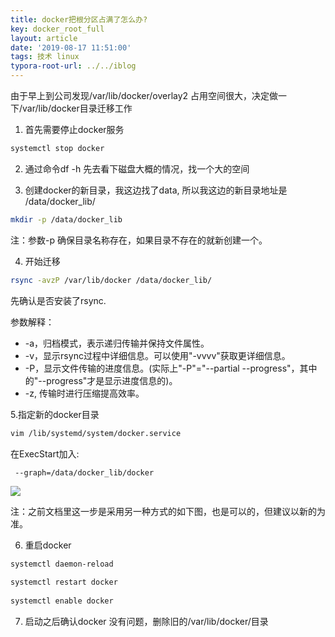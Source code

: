 ```yaml
---
title: docker把根分区占满了怎么办?
key: docker_root_full
layout: article
date: '2019-08-17 11:51:00'
tags: 技术 linux
typora-root-url: ../../iblog
---
```


由于早上到公司发现/var/lib/docker/overlay2 占用空间很大，决定做一下/var/lib/docker目录迁移工作

1. 首先需要停止docker服务

```bash
systemctl stop docker
```

2. 通过命令df -h 先去看下磁盘大概的情况，找一个大的空间

3. 创建docker的新目录，我这边找了data, 所以我这边的新目录地址是 /data/docker_lib/

```bash
mkdir -p /data/docker_lib
```

注：参数-p 确保目录名称存在，如果目录不存在的就新创建一个。

4. 开始迁移

```bash
rsync -avzP /var/lib/docker /data/docker_lib/
```

先确认是否安装了rsync.

参数解释：

- -a，归档模式，表示递归传输并保持文件属性。
- -v，显示rsync过程中详细信息。可以使用"-vvvv"获取更详细信息。
- -P，显示文件传输的进度信息。(实际上"-P"="--partial --progress"，其中的"--progress"才是显示进度信息的)。
- -z,   传输时进行压缩提高效率。

5.指定新的docker目录

```bash
vim /lib/systemd/system/docker.service
```

在ExecStart加入:  

```
 --graph=/data/docker_lib/docker
```

![](http://img.azhangbaobao.cn/img/20190817172706.png)

注：之前文档里这一步是采用另一种方式的如下图，也是可以的，但建议以新的为准。

6. 重启docker

```bash
systemctl daemon-reload
 
systemctl restart docker
 
systemctl enable docker
```

7. 启动之后确认docker 没有问题，删除旧的/var/lib/docker/目录

